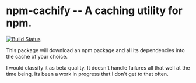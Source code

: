 
npm-cachify -- A caching utility for npm.
==============================

[![Build Status](https://travis-ci.org/chaddotson/npm-cachify.svg?branch=master)](https://travis-ci.org/chaddotson/npm-cachify)


This package will download an npm package and all its dependencies into the cache of your choice.

I would classify it as beta quality.  It doesn't handle failures all that well at the time being.  Its been a work in progress that I don't get to that often.
